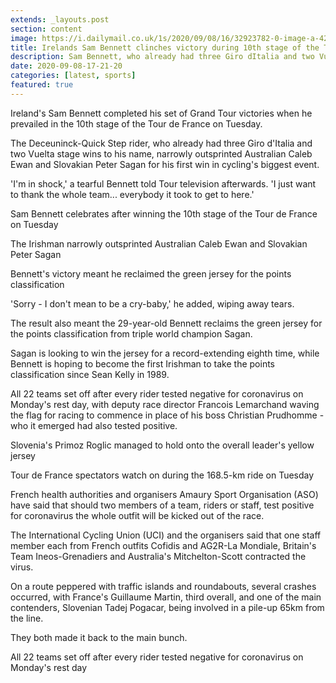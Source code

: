 ```yaml
---
extends: _layouts.post
section: content
image: https://i.dailymail.co.uk/1s/2020/09/08/16/32923782-0-image-a-42_1599580366927.jpg 
title: Irelands Sam Bennett clinches victory during 10th stage of the Tour de France 
description: Sam Bennett, who already had three Giro dItalia and two Vuelta stage wins to his name, outsprinted Australian Caleb Ewan and Slovakian Peter Sagan for his first win in cyclings biggest event. 
date: 2020-09-08-17-21-20 
categories: [latest, sports] 
featured: true 
--- 
```

Ireland's Sam Bennett completed his set of Grand Tour victories when he prevailed in the 10th stage of the Tour de France on Tuesday.

The Deceuninck-Quick Step rider, who already had three Giro d'Italia and two Vuelta stage wins to his name, narrowly outsprinted Australian Caleb Ewan and Slovakian Peter Sagan for his first win in cycling's biggest event.

'I'm in shock,' a tearful Bennett told Tour television afterwards. 'I just want to thank the whole team... everybody it took to get to here.'

Sam Bennett celebrates after winning the 10th stage of the Tour de France on Tuesday

The Irishman narrowly outsprinted Australian Caleb Ewan and Slovakian Peter Sagan

Bennett's victory meant he reclaimed the green jersey for the points classification

'Sorry - I don't mean to be a cry-baby,' he added, wiping away tears.

The result also meant the 29-year-old Bennett reclaims the green jersey for the points classification from triple world champion Sagan.

Sagan is looking to win the jersey for a record-extending eighth time, while Bennett is hoping to become the first Irishman to take the points classification since Sean Kelly in 1989.

All 22 teams set off after every rider tested negative for coronavirus on Monday's rest day, with deputy race director Francois Lemarchand waving the flag for racing to commence in place of his boss Christian Prudhomme - who it emerged had also tested positive.

Slovenia's Primoz Roglic managed to hold onto the overall leader's yellow jersey

Tour de France spectators watch on during the 168.5-km ride on Tuesday

French health authorities and organisers Amaury Sport Organisation (ASO) have said that should two members of a team, riders or staff, test positive for coronavirus the whole outfit will be kicked out of the race.

The International Cycling Union (UCI) and the organisers said that one staff member each from French outfits Cofidis and AG2R-La Mondiale, Britain's Team Ineos-Grenadiers and Australia's Mitchelton-Scott contracted the virus.

On a route peppered with traffic islands and roundabouts, several crashes occurred, with France's Guillaume Martin, third overall, and one of the main contenders, Slovenian Tadej Pogacar, being involved in a pile-up 65km from the line.

They both made it back to the main bunch.

All 22 teams set off after every rider tested negative for coronavirus on Monday's rest day

